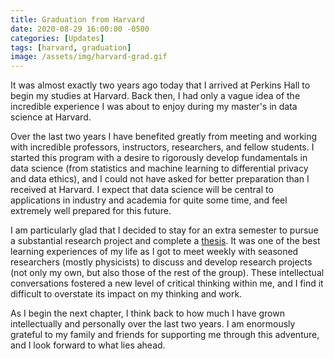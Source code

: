 ```yaml
---
title: Graduation from Harvard
date: 2020-08-29 16:00:00 -0500
categories: [Updates]
tags: [harvard, graduation]
image: /assets/img/harvard-grad.gif
---
```


It was almost exactly two years ago today that I arrived at Perkins Hall to begin my studies at Harvard. Back then, I had only a vague idea of the incredible experience I was about to enjoy during my master's in data science at Harvard.

Over the last two years I have benefited greatly from meeting and working with incredible professors, instructors, researchers, and fellow students. I started this program with a desire to rigorously develop fundamentals in data science (from statistics and machine learning to differential privacy and data ethics), and I could not have asked for better preparation than I received at Harvard. I expect that data science will be central to applications in industry and academia for quite some time, and feel extremely well prepared for this future.

I am particularly glad that I decided to stay for an extra semester to pursue a substantial research project and complete a [thesis](/assets/docs/Harvard_Masters_Thesis_Submit.pdf). It was one of the best learning experiences of my life as I got to meet weekly with seasoned researchers (mostly physicists) to discuss and develop research projects (not only my own, but also those of the rest of the group). These intellectual conversations fostered a new level of critical thinking within me, and I find it difficult to overstate its impact on my thinking and work.

As I begin the next chapter, I think back to how much I have grown intellectually and personally over the last two years. I am enormously grateful to my family and friends for supporting me through this adventure, and I look forward to what lies ahead.